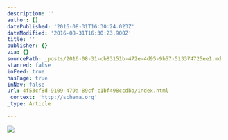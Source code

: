 ```yaml
---
description: ''
author: []
datePublished: '2016-08-31T16:30:24.023Z'
dateModified: '2016-08-31T16:30:23.900Z'
title: ''
publisher: {}
via: {}
sourcePath: _posts/2016-08-31-cb83151b-472e-4d95-9b57-513374725ee1.md
starred: false
inFeed: true
hasPage: true
inNav: false
url: 4f53cf8d-9109-479a-89cf-c1bf498ccdbb/index.html
_context: 'http://schema.org'
_type: Article

---
```

![](https://the-grid-user-content.s3-us-west-2.amazonaws.com/75bb38ef-1af9-4de2-bf2d-ff1c60c1c2a4.jpg)